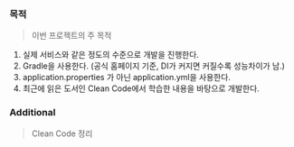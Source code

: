### 목적

> 이번 프로젝트의 주 목적
1. 실제 서비스와 같은 정도의 수준으로 개발을 진행한다.   
2. Gradle을 사용한다. (공식 홈페이지 기준, DI가 커지면 커질수록 성능차이가 남.)   
3. application.properties 가 아닌 application.yml을 사용한다.   
4. 최근에 읽은 도서인 Clean Code에서 학습한 내용을 바탕으로 개발한다.



### Additional 
> Clean Code 정리

